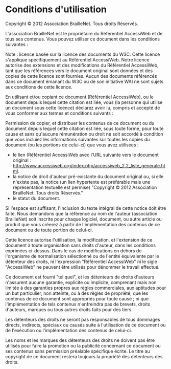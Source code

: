 Conditions d'utilisation
========================

Copyright © 2012 Association BrailleNet. Tous droits Réservés.

L'association BrailleNet est le propriétaire du Référentiel AccessiWeb et de tous ses contenus. Vous pouvez utiliser ce document dans les conditions suivantes :

Note : licence basée sur la licence des documents du W3C. Cette licence s'applique spécifiquement au Référentiel AccessiWeb. Notre licence autorise des extensions et des modifications du Référentiel AccessiWeb, tant que les références vers le document original sont données et des copies de cette licence sont fournies. Aucun des documents référencés dans ce document émanant du W3C ou de son initiative WAI ne sont sujets aux conditions de cette licence.

En utilisant et/ou copiant ce document (Référentiel AccessiWeb), ou le document depuis lequel cette citation est liée, vous (la personne qui utilise un document sous cette licence) déclarez avoir lu, compris et accepté de vous conformer aux termes et conditions suivants :

Permission de copier, et distribuer les contenus de ce document ou du document depuis lequel cette citation est liée, sous toute forme, pour toute cause et sans qu'aucune rémunération ou droit ne soit accordé à condition que vous incluiez les informations suivantes sur toutes les copies du document (ou les portions de celui-ci) que vous avez utilisées :

*    le lien (Référentiel AccessiWeb avec l'URL suivante vers le document original : http://www.accessiweb.org/index.php/accessiweb_2.2_liste_generale.html.
*    la notice de droit d'auteur pré-existante du document original ou, si elle n'existe pas, la notice (un lien hypertexte est préférable mais une représentation textuelle est permise) "Copyright © 2012 Association BrailleNet. Tous droits Réservés."
*    le statut du document. 

Si l'espace est suffisant, l'inclusion du texte intégral de cette notice doit être faite. Nous demandons que la référence au nom de l'auteur (association BrailleNet) soit inscrite pour chaque logiciel, document, ou autre article ou produit que vous créerez à partir de l'implémentation des contenus de ce document ou de toute portion de celui-ci.

Cette licence autorise l'utilisation, la modification, et l'extension de ce document à toute organisation sans droits d'auteur, dans les conditions exprimées ci-dessus. Dans le cas de modifications en dehors de l'organisme de normalisation sélectionné ou de l'entité équivalente par le détenteur des droits, ni l'expression "Référentiel AccessiWeb" ni le sigle "AccessiWeb" ne peuvent être utilisés pour dénommer le travail effectué.

Ce document est fourni "tel quel", et les détenteurs de droits d'auteurs n'assurent aucune garantie, explicite ou implicite, comprenant mais non limitée à des garanties propres aux règles commerciales, aux aptitudes pour un but particulier, non atteinte, ou à des règles de propriété; que les contenus de ce document sont appropriés pour toute cause ; ni que l'implémentation de tels contenus n'enfreindra pas de brevets, droits d'auteurs, marques ou tous autres droits faits pour des tiers.

Les détenteurs des droits ne seront pas responsables de tous dommages directs, indirects, spéciaux ou causés suite à l'utilisation de ce document ou de l'exécution ou l'implémentation des contenus de celui-ci.

Les noms et les marques des détenteurs des droits ne doivent pas être utilisés pour faire la promotion ou la publicité concernant ce document ou ses contenus sans permission préalable spécifique écrite. Le titre au copyright de ce document restera toujours la propriété des détenteurs des droits.